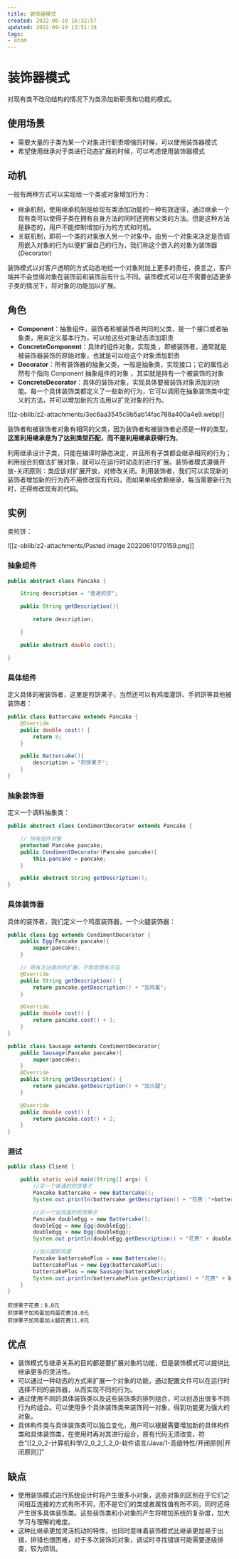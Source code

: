 ```yaml
---
title: 装饰器模式
created: 2022-06-10 16:32:57
updated: 2022-09-19 13:51:19
tags: 
- atom
---
```


# 装饰器模式

对现有类不改动结构的情况下为类添加新职责和功能的模式。

## 使用场景

- 需要大量的子类为某一个对象进行职责增强的时候，可以使用装饰器模式
- 希望使用继承对于类进行动态扩展的时候，可以考虑使用装饰器模式

## 动机

一般有两种方式可以实现给一个类或对象增加行为：

- 继承机制，使用继承机制是给现有类添加功能的一种有效途径，通过继承一个现有类可以使得子类在拥有自身方法的同时还拥有父类的方法。但是这种方法是静态的，用户不能控制增加行为的方式和时机。
- 关联机制，即将一个类的对象嵌入另一个对象中，由另一个对象来决定是否调用嵌入对象的行为以便扩展自己的行为，我们称这个嵌入的对象为装饰器(Decorator)

装饰模式以对客户透明的方式动态地给一个对象附加上更多的责任，换言之，客户端并不会觉得对象在装饰前和装饰后有什么不同。装饰模式可以在不需要创造更多子类的情况下，将对象的功能加以扩展。

## 角色

- **Component**：抽象组件，装饰者和被装饰者共同的父类，是一个接口或者抽象类，用来定义基本行为，可以给这些对象动态添加职责
- **ConcreteComponent**：具体的组件对象，实现类 ，即被装饰者，通常就是被装饰器装饰的原始对象，也就是可以给这个对象添加职责
- **Decorator**：所有装饰器的抽象父类，一般是抽象类，实现接口；它的属性必然有个指向 Conponent 抽象组件的对象 ，其实就是持有一个被装饰的对象
- **ConcreteDecorator**：具体的装饰对象，实现具体要被装饰对象添加的功能。每一个具体装饰类都定义了一些新的行为，它可以调用在抽象装饰类中定义的方法，并可以增加新的方法用以扩充对象的行为。

![[z-oblib/z2-attachments/3ec6aa3545c9b5ab14fac788a400a4e9.webp]]

装饰者和被装饰者对象有相同的父类，因为装饰者和被装饰者必须是一样的类型，**这里利用继承是为了达到类型匹配，而不是利用继承获得行为**。

利用继承设计子类，只能在编译时静态决定，并且所有子类都会继承相同的行为；利用组合的做法扩展对象，就可以在运行时动态的进行扩展。装饰者模式遵循开放-关闭原则：类应该对扩展开放，对修改关闭。利用装饰者，我们可以实现新的装饰者增加新的行为而不用修改现有代码，而如果单纯依赖继承，每当需要新行为时，还得修改现有的代码。

## 实例

卖煎饼：

![[z-oblib/z2-attachments/Pasted image 20220610170159.png]]

### 抽象组件

```java
public abstract class Pancake {

    String description = "普通煎饼";

    public String getDescription(){

        return description;

    }

    public abstract double cost();

}
```

### 具体组件

定义具体的被装饰者，这里是煎饼果子，当然还可以有鸡蛋灌饼、手抓饼等其他被装饰者：

```java
public class Battercake extends Pancake {
    @Override
    public double cost() {
        return 8;
    }

    public Battercake(){
        description = "煎饼果子";
    }
}
```

### 抽象装饰器

定义一个调料抽象类：

```java
public abstract class CondimentDecorator extends Pancake {

    // 持有组件对象
    protected Pancake pancake;
    public CondimentDecorator(Pancake pancake){
        this.pancake = pancake;
    }

    public abstract String getDescription();
}
```

### 具体装饰器

具体的装饰者，我们定义一个鸡蛋装饰器，一个火腿装饰器：

```java
public class Egg extends CondimentDecorator {
    public Egg(Pancake pancake){
        super(pancake);
    }

	// 原有方法做向外扩展，不修改原有方法
    @Override
    public String getDescription() {
        return pancake.getDescription() + "加鸡蛋";
    }

    @Override
    public double cost() {
        return pancake.cost() + 1;
    }
}
```

```java
public class Sausage extends CondimentDecorator{
    public Sausage(Pancake pancake){
        super(pancake);
    }
    @Override
    public String getDescription() {
        return pancake.getDescription() + "加火腿";
    }

    @Override
    public double cost() {
        return pancake.cost() + 2;
    }
}
```

### 测试

```java
public class Client {

    public static void main(String[] args) {
        //买一个普通的煎饼果子
        Pancake battercake = new Battercake();
        System.out.println(battercake.getDescription() + "花费："+battercake.cost() + "元");

        //买一个加双蛋的煎饼果子
        Pancake doubleEgg = new Battercake();
        doubleEgg = new Egg(doubleEgg);
        doubleEgg = new Egg(doubleEgg);
        System.out.println(doubleEgg.getDescription() + "花费" + doubleEgg.cost() + "元");

        //加火腿和鸡蛋
        Pancake battercakePlus = new Battercake();
        battercakePlus = new Egg(battercakePlus);
        battercakePlus = new Sausage(battercakePlus);
        System.out.println(battercakePlus.getDescription() + "花费" + battercakePlus.cost() + "元");
    }
}
```

```
煎饼果子花费：8.0元
煎饼果子加鸡蛋加鸡蛋花费10.0元
煎饼果子加鸡蛋加火腿花费11.0元
```

## 优点

- 装饰模式与继承关系的目的都是要扩展对象的功能，但是装饰模式可以提供比继承更多的灵活性。
- 可以通过一种动态的方式来扩展一个对象的功能，通过配置文件可以在运行时选择不同的装饰器，从而实现不同的行为。
- 通过使用不同的具体装饰类以及这些装饰类的排列组合，可以创造出很多不同行为的组合。可以使用多个具体装饰类来装饰同一对象，得到功能更为强大的对象。
- 具体构件类与具体装饰类可以独立变化，用户可以根据需要增加新的具体构件类和具体装饰类，在使用时再对其进行组合，原有代码无须改变，符合“[[2_0_2-计算机科学/2_0_2_1_2_0-软件语言/Java/1-高级特性/开闭原则|开闭原则]]”

## 缺点

- 使用装饰模式进行系统设计时将产生很多小对象，这些对象的区别在于它们之间相互连接的方式有所不同，而不是它们的类或者属性值有所不同，同时还将产生很多具体装饰类。这些装饰类和小对象的产生将增加系统的复杂度，加大学习与理解的难度。
- 这种比继承更加灵活机动的特性，也同时意味着装饰模式比继承更加易于出错，排错也很困难，对于多次装饰的对象，调试时寻找错误可能需要逐级排查，较为烦琐。
